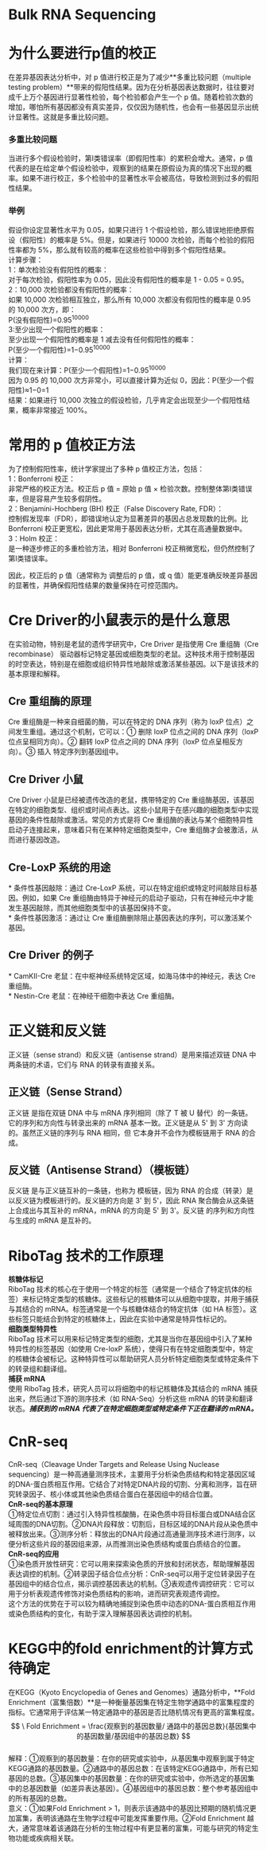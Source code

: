 # Bulk RNA Sequencing
# 为什么要进行p值的校正
在差异基因表达分析中，对 p 值进行校正是为了减少**多重比较问题（multiple testing problem）**带来的假阳性结果。因为在分析基因表达数据时，往往要对成千上万个基因进行显著性检验，每个检验都会产生一个 p 值。随着检验次数的增加，哪怕所有基因都没有真实差异，仅仅因为随机性，也会有一些基因显示出统计显著性。这就是多重比较问题。
### 多重比较问题
当进行多个假设检验时，第I类错误率（即假阳性率）的累积会增大。通常，p 值代表的是在给定单个假设检验中，观察到的结果在原假设为真的情况下出现的概率。如果不进行校正，多个检验中的显著性水平会被高估，导致检测到过多的假阳性结果。
### 举例
假设你设定显著性水平为 0.05，如果只进行 1 个假设检验，那么错误地拒绝原假设（假阳性）的概率是 5%。但是，如果进行 10000 次检验，而每个检验的假阳性率都为 5%，那么就有较高的概率在这些检验中得到多个假阳性结果。<br />
计算步骤：<br />
1：单次检验没有假阳性的概率：<br />
对于每次检验，假阳性率为 0.05，因此没有假阳性的概率是 1 - 0.05 = 0.95。<br />
2：10,000 次检验都没有假阳性的概率：<br />
如果 10,000 次检验相互独立，那么所有 10,000 次都没有假阳性的概率是 0.95 的 10,000 次方，即：<br />
P(没有假阳性)=0.95<sup>10000</sup> <br />
3:至少出现一个假阳性的概率：<br />
至少出现一个假阳性的概率是 1 减去没有任何假阳性的概率：<br />
P(至少一个假阳性)=1−0.95<sup>10000</sup> <br />
计算：<br />
我们现在来计算：P(至少一个假阳性)=1−0.95<sup>10000</sup> <br />
因为 0.95 的 10,000 次方非常小，可以直接计算为近似 0，因此：P(至少一个假阳性)≈1−0=1 <br />
结果：如果进行 10,000 次独立的假设检验，几乎肯定会出现至少一个假阳性结果，概率非常接近 100%。<br />

# 常用的 p 值校正方法  
为了控制假阳性率，统计学家提出了多种 p 值校正方法，包括：<br />
1：Bonferroni 校正：<br />
非常严格的校正方法。校正后 p 值 = 原始 p 值 × 检验次数。控制整体第I类错误率，但是容易产生较多假阴性。<br />
2：Benjamini-Hochberg (BH) 校正（False Discovery Rate, FDR）：<br />
控制假发现率（FDR），即错误地认定为显著差异的基因占总发现数的比例。比 Bonferroni 校正更宽松，因此更常用于基因表达分析，尤其在高通量数据中。<br />
3：Holm 校正：<br />
是一种逐步修正的多重检验方法，相对 Bonferroni 校正稍微宽松，但仍然控制了第I类错误率。<br />

因此，校正后的 p 值（通常称为 调整后的 p 值，或 q 值）能更准确反映差异基因的显著性，并确保假阳性结果的数量保持在可控范围内。<br />

# Cre Driver的小鼠表示的是什么意思
在实验动物，特别是老鼠的遗传学研究中，Cre Driver 是指使用 Cre 重组酶（Cre recombinase） 驱动器标记特定基因或细胞类型的老鼠。这种技术用于控制基因的时空表达，特别是在细胞或组织特异性地敲除或激活某些基因。以下是该技术的基本原理和解释。  
## Cre 重组酶的原理
Cre 重组酶是一种来自细菌的酶，可以在特定的 DNA 序列（称为 loxP 位点）之间发生重组。通过这个机制，它可以：① 删除 loxP 位点之间的 DNA 序列（loxP 位点呈相同方向）。② 翻转 loxP 位点之间的 DNA 序列（loxP 位点呈相反方向）。③ 插入 特定序列到基因组中。  
## Cre Driver 小鼠
Cre Driver 小鼠是已经被遗传改造的老鼠，携带特定的 Cre 重组酶基因，该基因在特定的细胞类型、组织或时间点表达。这些小鼠用于在感兴趣的细胞类型中实现基因的条件性敲除或激活。常见的方式是将 Cre 重组酶的表达与某个细胞特异性启动子连接起来，意味着只有在某种特定细胞类型中，Cre 重组酶才会被激活，从而进行基因改造。  
## Cre-LoxP 系统的用途
\* 条件性基因敲除：通过 Cre-LoxP 系统，可以在特定组织或特定时间敲除目标基因。例如，如果 Cre 重组酶由特异于神经元的启动子驱动，只有在神经元中才能发生基因敲除，而其他细胞类型中的该基因保持不变。   
\* 条件性基因激活：通过让 Cre 重组酶删除阻止基因表达的序列，可以激活某个基因。  
## Cre Driver 的例子
\* CamKII-Cre 老鼠：在中枢神经系统特定区域，如海马体中的神经元，表达 Cre 重组酶。  
\* Nestin-Cre 老鼠：在神经干细胞中表达 Cre 重组酶。  
# 正义链和反义链
正义链（sense strand）和反义链（antisense strand）是用来描述双链 DNA 中两条链的术语，它们与 RNA 的转录有直接关系。    
## 正义链（Sense Strand）  
正义链 是指在双链 DNA 中与 mRNA 序列相同（除了 T 被 U 替代）的一条链。它的序列和方向性与转录出来的 mRNA 基本一致。正义链是从 5' 到 3' 方向读的。虽然正义链的序列与 RNA 相同，但 它本身并不会作为模板链用于 RNA 的合成。  
## 反义链（Antisense Strand）（模板链）  
反义链 是与正义链互补的一条链，也称为 模板链，因为 RNA 的合成（转录）是以反义链为模板进行的。反义链的方向是 3' 到 5'，因此 RNA 聚合酶会从这条链上合成出与其互补的 mRNA，mRNA 的方向是 5' 到 3'。反义链 的序列和方向性与生成的 mRNA 是互补的。  

# RiboTag 技术的工作原理 <br />
**核糖体标记** <br />
RiboTag 技术的核心在于使用一个特定的标签（通常是一个结合了特定抗体的标签）来标记特定类型的核糖体。这些标记的核糖体可以从细胞中提取，并用于捕获与其结合的 mRNA。标签通常是一个与核糖体结合的特定抗体（如 HA 标签）。这些标签只能结合到特定的核糖体上，因此在实验中通常是特异性标记的。  <br />
**细胞类型特异性** <br />
RiboTag 技术可以用来标记特定类型的细胞，尤其是当你在基因组中引入了某种特异性的标签基因（如使用 Cre-loxP 系统），使得只有在特定细胞类型中，特定的核糖体会被标记。这种特异性可以帮助研究人员分析特定细胞类型或特定条件下的转录组和翻译组。 <br />
**捕获 mRNA** <br />
使用 RiboTag 技术，研究人员可以将细胞中的标记核糖体及其结合的 mRNA 捕获出来，然后通过下游的测序技术（如 RNA-Seq）分析这些 mRNA 的转录和翻译状态。***捕获到的 mRNA 代表了在特定细胞类型或特定条件下正在翻译的 mRNA。*** <br />
# CnR-seq  <br />
CnR-seq（Cleavage Under Targets and Release Using Nuclease sequencing）是一种高通量测序技术，主要用于分析染色质结构和特定基因区域的DNA-蛋白质相互作用。它结合了对特定DNA片段的切割、分离和测序，旨在研究转录因子、核小体或其他染色质结合蛋白在基因组中的结合位置。<br />
**CnR-seq的基本原理**<br />
①特定位点切割：通过引入特异性核酸酶，在染色质中将目标蛋白或DNA结合区域周围的DNA切割。②DNA片段释放：切割后，目标区域的DNA片段从染色质中被释放出来。③测序分析：释放出的DNA片段通过高通量测序技术进行测序，以便分析这些片段的基因组来源，从而推测出染色质结构或蛋白质结合的位置。<br />
**CnR-seq的应用**<br />
①染色质开放性研究：它可以用来探索染色质的开放和封闭状态，帮助理解基因表达调控的机制。②转录因子结合位点分析：CnR-seq可以用于定位转录因子在基因组中的结合位点，揭示调控基因表达的机制。③表观遗传调控研究：它可以用于分析表观遗传修饰对染色质结构的影响，进而研究表观遗传调控。<br />
这个方法的优势在于可以较为精确地捕捉到染色质中动态的DNA-蛋白质相互作用或染色质结构的变化，有助于深入理解基因表达调控的机制。<br />

# KEGG中的fold enrichment的计算方式 待确定<br />
在KEGG（Kyoto Encyclopedia of Genes and Genomes）通路分析中，**Fold Enrichment（富集倍数）**是一种衡量基因集在特定生物学通路中的富集程度的指标。它通常用于评估某一特定通路中的基因是否比随机情况有更高的富集程度。
$$ \ Fold Enrichment = \frac{观察到的基因数量/ 通路中的基因总数}{基因集中的基因数量/基因组中的基因总数} $$ <br />
解释：①观察到的基因数量：在你的研究或实验中，从基因集中观察到属于特定KEGG通路的基因数量。②通路中的基因总数：在该特定KEGG通路中，所有已知基因的总数。③基因集中的基因数量：在你的研究或实验中，你所选定的基因集中的总基因数量（如差异表达基因）。④基因组中的基因总数：整个参考基因组中的所有基因的总数。<br />
意义：①如果Fold Enrichment > 1，则表示该通路中的基因比预期的随机情况更加富集，表明该通路在生物学过程中可能发挥重要作用。②Fold Enrichment 越大，通常意味着该通路在分析的生物过程中有更显著的富集，可能与研究的特定生物功能或疾病相关联。<br />

































